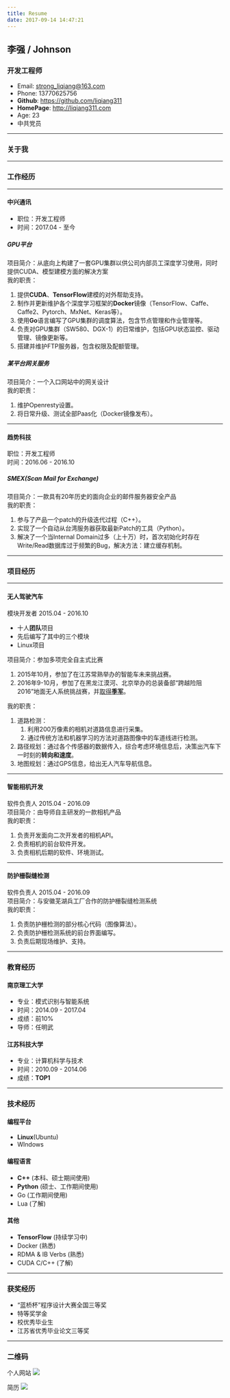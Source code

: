```yaml
---
title: Resume
date: 2017-09-14 14:47:21
---
```


## 李强 / Johnson

### 开发工程师

- Email: strong_liqiang@163.com
- Phone: 13770625756
- **Github**: https://github.com/liqiang311
- **HomePage**: http://liqiang311.com
- Age: 23
- 中共党员

***

### 关于我

***

### 工作经历

***

#### 中兴通讯

- 职位：开发工程师  
- 时间：2017.04 - 至今

##### **GPU平台**

项目简介：从底向上构建了一套GPU集群以供公司内部员工深度学习使用，同时提供CUDA、模型建模方面的解决方案  
我的职责：  
1. 提供**CUDA**、**TensorFlow**建模的对外帮助支持。  
2. 制作并更新维护各个深度学习框架的**Docker**镜像（TensorFlow、Caffe、Caffe2、Pytorch、MxNet、Keras等）。
3. 使用**Go**语言编写了GPU集群的调度算法，包含节点管理和作业管理等。
4. 负责对GPU集群（SW580、DGX-1）的日常维护，包括GPU状态监控、驱动管理、镜像更新等。
5. 搭建并维护FTP服务器，包含权限及配额管理。

##### 某平台网关服务  

项目简介：一个入口网站中的网关设计  
我的职责：  
1. 维护Openresty设置。
2. 将日常升级、测试全部Paas化（Docker镜像发布）。

***

#### 趋势科技

职位：开发工程师  
时间：2016.06 - 2016.10

##### SMEX(Scan Mail for Exchange)

项目简介：一款具有20年历史的面向企业的邮件服务器安全产品  
我的职责：  
1. 参与了产品一个patch的升级迭代过程（C++）。
2. 实现了一个自动从台湾服务器获取最新Patch的工具（Python）。
3. 解决了一个当Internal Domain过多（上十万）时，首次初始化时存在Write/Read数据库过于频繁的Bug，解决方法：建立缓存机制。

***

### 项目经历

***

#### 无人驾驶汽车

模块开发者 2015.04 - 2016.10  
- 十人**团队**项目
- 先后编写了其中的三个模块
- Linux项目

项目简介：参加多项完全自主式比赛  
1. 2015年10月，参加了在江苏常熟举办的智能车未来挑战赛。
2. 2016年9-10月，参加了在黑龙江漠河、北京举办的总装备部“跨越险阻2016”地面无人系统挑战赛，并[取得**季军**](http://cs.njust.edu.cn/02/14/c1817a131604/page.htm)。

我的职责：  
1. 道路检测：
    1. 利用200万像素的相机对道路信息进行采集。
    2. 通过传统方法和机器学习的方法对道路图像中的车道线进行检测。
2. 路径规划：通过各个传感器的数据传入，综合考虑环境信息后，决策出汽车下一时刻的**转向和速度**。
3. 地图规划：通过GPS信息，给出无人汽车导航信息。

***

#### 智能相机开发

软件负责人 2015.04 - 2016.09  
项目简介：由导师自主研发的一款相机产品  
我的职责：
1. 负责开发面向二次开发者的相机API。
2. 负责相机的前台软件开发。
3. 负责相机后期的软件、环境测试。

***

#### 防护栅裂缝检测

软件负责人 2015.04 - 2016.09  
项目简介：与安徽芜湖兵工厂合作的防护栅裂缝检测系统  
我的职责：  
1. 负责防护栅检测的部分核心代码（图像算法）。
2. 负责防护栅检测系统的前台界面编写。
3. 负责后期现场维护、支持。

***

### 教育经历

#### 南京理工大学

- 专业：模式识别与智能系统
- 时间：2014.09 - 2017.04
- 成绩：前10%  
- 导师：任明武

#### 江苏科技大学

- 专业：计算机科学与技术
- 时间：2010.09 - 2014.06
- 成绩：**TOP1**

***

### 技术经历

#### 编程平台

- **Linux**(Ubuntu)
- WIndows

#### 编程语言

- **C++** (本科、硕士期间使用)
- **Python** (硕士、工作期间使用)
- Go (工作期间使用)
- Lua (了解)

#### 其他

- **TensorFlow** (持续学习中)
- Docker (熟悉)
- RDMA & IB Verbs (熟悉)
- CUDA C/C++ (了解)

***

### 获奖经历

- “蓝桥杯”程序设计大赛全国三等奖
- 特等奖学金
- 校优秀毕业生
- 江苏省优秀毕业论文三等奖

***

### 二维码

个人网站
![](/images/homepage.png)

简历
![](/images/resume.png)